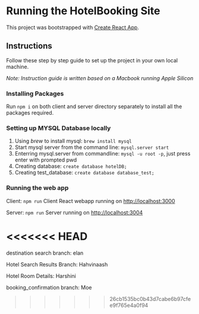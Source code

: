 # Running the HotelBooking Site 

This project was bootstrapped with [Create React App](https://github.com/facebook/create-react-app).

## Instructions

Follow these step by step guide to set up the project in your own local machine.

*Note: Instruction guide is written based on a Macbook running Apple Silicon*

### Installing Packages
Run `npm i` on both client and server directory separately to install all the packages required.

### Setting up MYSQL Database locally 
1) Using *brew* to install mysql: `brew install mysql`
2) Start mysql server from the command line: `mysql.server start`
3) Enterring mysql.server from commandline: `mysql -u root -p`, just press enter with prompted pwd
4) Creating database: `create database hotelDB;`
5) Creating test_database: `create database database_test;`

### Running the web app

Client: `npm run`
Client React webapp running on [http://localhost:3000](http://localhost:3000)

Server: `npm run`
Server running on [http://localhost:3004](http://localhost:3004)


<<<<<<< HEAD
=======
destination search branch: elan

Hotel Search Results Branch: Hahvinaash

Hotel Room Details: Harshini

booking_confirmation branch: Moe
>>>>>>> 26cb1535bc0b43d7cabe6b97cfee9f765e4a0f94

